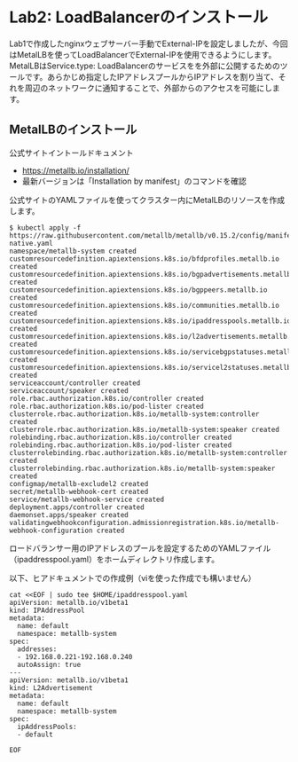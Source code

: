 # Lab2: LoadBalancerのインストール
Lab1で作成したnginxウェブサーバー手動でExternal-IPを設定しましたが、今回はMetalLBを使ってLoadBalancerでExternal-IPを使用できるようにします。
MetalLBはService.type: LoadBalancerのサービスをを外部に公開するためのツールです。あらかじめ指定したIPアドレスプールからIPアドレスを割り当て、それを周辺のネットワークに通知することで、外部からのアクセスを可能にします。﻿

## MetalLBのインストール
公式サイトイントールドキュメント
* https://metallb.io/installation/
* 最新バージョンは「Installation by manifest」のコマンドを確認

公式サイトのYAMLファイルを使ってクラスター内にMetalLBのリソースを作成します。
```
$ kubectl apply -f https://raw.githubusercontent.com/metallb/metallb/v0.15.2/config/manifests/metallb-native.yaml
namespace/metallb-system created
customresourcedefinition.apiextensions.k8s.io/bfdprofiles.metallb.io created
customresourcedefinition.apiextensions.k8s.io/bgpadvertisements.metallb.io created
customresourcedefinition.apiextensions.k8s.io/bgppeers.metallb.io created
customresourcedefinition.apiextensions.k8s.io/communities.metallb.io created
customresourcedefinition.apiextensions.k8s.io/ipaddresspools.metallb.io created
customresourcedefinition.apiextensions.k8s.io/l2advertisements.metallb.io created
customresourcedefinition.apiextensions.k8s.io/servicebgpstatuses.metallb.io created
customresourcedefinition.apiextensions.k8s.io/servicel2statuses.metallb.io created
serviceaccount/controller created
serviceaccount/speaker created
role.rbac.authorization.k8s.io/controller created
role.rbac.authorization.k8s.io/pod-lister created
clusterrole.rbac.authorization.k8s.io/metallb-system:controller created
clusterrole.rbac.authorization.k8s.io/metallb-system:speaker created
rolebinding.rbac.authorization.k8s.io/controller created
rolebinding.rbac.authorization.k8s.io/pod-lister created
clusterrolebinding.rbac.authorization.k8s.io/metallb-system:controller created
clusterrolebinding.rbac.authorization.k8s.io/metallb-system:speaker created
configmap/metallb-excludel2 created
secret/metallb-webhook-cert created
service/metallb-webhook-service created
deployment.apps/controller created
daemonset.apps/speaker created
validatingwebhookconfiguration.admissionregistration.k8s.io/metallb-webhook-configuration created
```

ロードバランサー用のIPアドレスのプールを設定するためのYAMLファイル（ipaddresspool.yaml）をホームディレクトリ作成します。

以下、ヒアドキュメントでの作成例（viを使った作成でも構いません）
```
cat <<EOF | sudo tee $HOME/ipaddresspool.yaml
apiVersion: metallb.io/v1beta1
kind: IPAddressPool
metadata:
  name: default
  namespace: metallb-system
spec:
  addresses:
  - 192.168.0.221-192.168.0.240
  autoAssign: true
---
apiVersion: metallb.io/v1beta1
kind: L2Advertisement
metadata:
  name: default
  namespace: metallb-system
spec:
  ipAddressPools:
  - default

EOF
```





